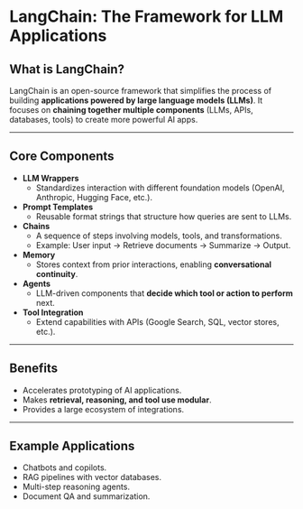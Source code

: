 # LangChain: The Framework for LLM Applications

## What is LangChain?

LangChain is an open-source framework that simplifies the process of building **applications powered by large language models (LLMs)**.
It focuses on **chaining together multiple components** (LLMs, APIs, databases, tools) to create more powerful AI apps.

---

## Core Components

- **LLM Wrappers**
  - Standardizes interaction with different foundation models (OpenAI, Anthropic, Hugging Face, etc.).
- **Prompt Templates**
  - Reusable format strings that structure how queries are sent to LLMs.
- **Chains**
  - A sequence of steps involving models, tools, and transformations.
  - Example: User input → Retrieve documents → Summarize → Output.
- **Memory**
  - Stores context from prior interactions, enabling **conversational continuity**.
- **Agents**
  - LLM-driven components that **decide which tool or action to perform** next.
- **Tool Integration**
  - Extend capabilities with APIs (Google Search, SQL, vector stores, etc.).

---

## Benefits

- Accelerates prototyping of AI applications.
- Makes **retrieval, reasoning, and tool use modular**.
- Provides a large ecosystem of integrations.

---

## Example Applications

- Chatbots and copilots.
- RAG pipelines with vector databases.
- Multi-step reasoning agents.
- Document QA and summarization.
